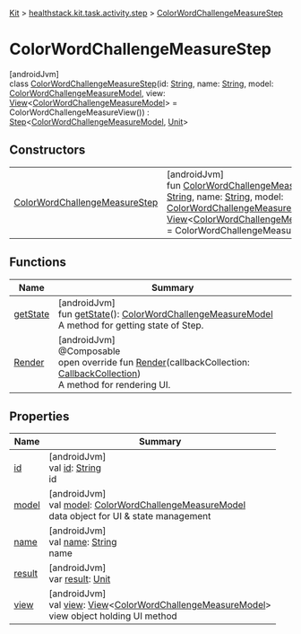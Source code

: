
[Kit](../../../kit.html) > [healthstack.kit.task.activity.step](../index.html) > [ColorWordChallengeMeasureStep](index.html)



# ColorWordChallengeMeasureStep



[androidJvm]\
class [ColorWordChallengeMeasureStep](index.html)(id: [String](https://kotlinlang.org/api/latest/jvm/stdlib/kotlin/-string/index.html), name: [String](https://kotlinlang.org/api/latest/jvm/stdlib/kotlin/-string/index.html), model: [ColorWordChallengeMeasureModel](../../healthstack.kit.task.activity.model/-color-word-challenge-measure-model/index.html), view: [View](../../healthstack.kit.task.base/-view/index.html)&lt;[ColorWordChallengeMeasureModel](../../healthstack.kit.task.activity.model/-color-word-challenge-measure-model/index.html)&gt; = ColorWordChallengeMeasureView()) : [Step](../../healthstack.kit.task.base/-step/index.html)&lt;[ColorWordChallengeMeasureModel](../../healthstack.kit.task.activity.model/-color-word-challenge-measure-model/index.html), [Unit](https://kotlinlang.org/api/latest/jvm/stdlib/kotlin/-unit/index.html)&gt;



## Constructors


| | |
|---|---|
| [ColorWordChallengeMeasureStep](-color-word-challenge-measure-step.html) | [androidJvm]<br>fun [ColorWordChallengeMeasureStep](-color-word-challenge-measure-step.html)(id: [String](https://kotlinlang.org/api/latest/jvm/stdlib/kotlin/-string/index.html), name: [String](https://kotlinlang.org/api/latest/jvm/stdlib/kotlin/-string/index.html), model: [ColorWordChallengeMeasureModel](../../healthstack.kit.task.activity.model/-color-word-challenge-measure-model/index.html), view: [View](../../healthstack.kit.task.base/-view/index.html)&lt;[ColorWordChallengeMeasureModel](../../healthstack.kit.task.activity.model/-color-word-challenge-measure-model/index.html)&gt; = ColorWordChallengeMeasureView()) |


## Functions


| Name | Summary |
|---|---|
| [getState](../../healthstack.kit.task.base/-step/get-state.html) | [androidJvm]<br>fun [getState](../../healthstack.kit.task.base/-step/get-state.html)(): [ColorWordChallengeMeasureModel](../../healthstack.kit.task.activity.model/-color-word-challenge-measure-model/index.html)<br>A method for getting state of Step. |
| [Render](-render.html) | [androidJvm]<br>@Composable<br>open override fun [Render](-render.html)(callbackCollection: [CallbackCollection](../../healthstack.kit.task.base/-callback-collection/index.html))<br>A method for rendering UI. |


## Properties


| Name | Summary |
|---|---|
| [id](../../healthstack.kit.task.base/-step/id.html) | [androidJvm]<br>val [id](../../healthstack.kit.task.base/-step/id.html): [String](https://kotlinlang.org/api/latest/jvm/stdlib/kotlin/-string/index.html)<br>id |
| [model](../../healthstack.kit.task.base/-step/model.html) | [androidJvm]<br>val [model](../../healthstack.kit.task.base/-step/model.html): [ColorWordChallengeMeasureModel](../../healthstack.kit.task.activity.model/-color-word-challenge-measure-model/index.html)<br>data object for UI & state management |
| [name](../../healthstack.kit.task.base/-step/name.html) | [androidJvm]<br>val [name](../../healthstack.kit.task.base/-step/name.html): [String](https://kotlinlang.org/api/latest/jvm/stdlib/kotlin/-string/index.html)<br>name |
| [result](../../healthstack.kit.task.base/-step/result.html) | [androidJvm]<br>var [result](../../healthstack.kit.task.base/-step/result.html): [Unit](https://kotlinlang.org/api/latest/jvm/stdlib/kotlin/-unit/index.html) |
| [view](../../healthstack.kit.task.base/-step/view.html) | [androidJvm]<br>val [view](../../healthstack.kit.task.base/-step/view.html): [View](../../healthstack.kit.task.base/-view/index.html)&lt;[ColorWordChallengeMeasureModel](../../healthstack.kit.task.activity.model/-color-word-challenge-measure-model/index.html)&gt;<br>view object holding UI method |

